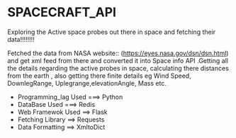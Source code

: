 # SPACECRAFT_API
Exploring the Active space probes out there in space and fetching their data!!!!!!!! 


Fetched the data from NASA website:: (https://eyes.nasa.gov/dsn/dsn.html) and get xml feed from there and converted it into Space info API .Getting all the details regarding the active probes in space, calculating there distances from the earth , also getting there finite details eg Wind Speed, DownlegRange, Uplegrange,elevationAngle, Mass etc.

* Programming_lag Used ===> Python<br />
* DataBase Used ===> Redis<br />
* Web Framewok Used ==> Flask<br />
* Fetching Library ==> Requests<br />
* Data Formatting ==> XmltoDict<br />


